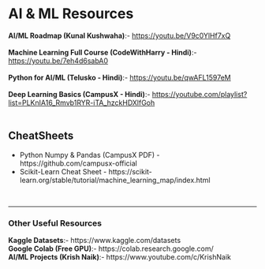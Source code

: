 <h1>AI & ML Resources</h1>

<b>AI/ML Roadmap (Kunal Kushwaha)</b>:- https://youtu.be/V9c0YlHf7xQ  
<br>
<b>Machine Learning Full Course (CodeWithHarry - Hindi)</b>:- https://youtu.be/7eh4d6sabA0  
<br>
<b>Python for AI/ML (Telusko - Hindi)</b>:- https://youtu.be/qwAFL1597eM  
<br>
<b>Deep Learning Basics (CampusX - Hindi)</b>:- https://youtube.com/playlist?list=PLKnIA16_Rmvb1RYR-iTA_hzckHDXlfGoh  
<br>

<h2>CheatSheets</h2>
<ul>
  <li>Python Numpy & Pandas (CampusX PDF) - https://github.com/campusx-official</li>
  <li>Scikit-Learn Cheat Sheet - https://scikit-learn.org/stable/tutorial/machine_learning_map/index.html</li>
</ul>
<br>
<hr>

<h3> Other Useful Resources</h3>
<b>Kaggle Datasets</b>:- https://www.kaggle.com/datasets  
<br>
<b>Google Colab (Free GPU)</b>:- https://colab.research.google.com/  
<br>
<b>AI/ML Projects (Krish Naik)</b>:- https://www.youtube.com/c/KrishNaik  
